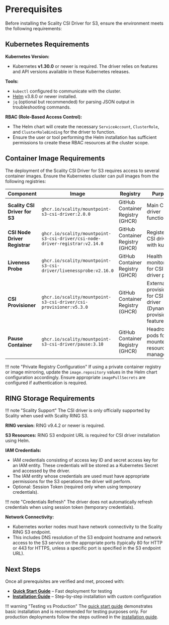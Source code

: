 # Prerequisites

Before installing the Scality CSI Driver for S3, ensure the environment meets the following requirements:

## Kubernetes Requirements

**Kubernetes Version:**

- Kubernetes **v1.30.0** or newer is required. The driver relies on features and API versions available in these Kubernetes releases.

**Tools:**

- `kubectl` configured to communicate with the cluster.
- [Helm](https://helm.sh/docs/intro/install/) v3.8.0 or newer installed.
- `jq` (optional but recommended) for parsing JSON output in troubleshooting commands.

**RBAC (Role-Based Access Control):**

- The Helm chart will create the necessary `ServiceAccount`, `ClusterRole`, and `ClusterRoleBinding` for the driver to function.
- Ensure the user or tool performing the Helm installation has sufficient permissions to create these RBAC resources at the cluster scope.

## Container Image Requirements

The deployment of the Scality CSI Driver for S3 requires access to several container images. Ensure the Kubernetes cluster can pull images from the following registries:

| Component | Image | Registry | Purpose |
|-----------|-------|----------|---------|
| **Scality CSI Driver for S3** | `ghcr.io/scality/mountpoint-s3-csi-driver:2.0.0` | GitHub Container Registry (GHCR) | Main CSI driver functionality |
| **CSI Node Driver Registrar** | `ghcr.io/scality/mountpoint-s3-csi-driver/csi-node-driver-registrar:v2.14.0` | GitHub Container Registry (GHCR) | Registers CSI driver with kubelet |
| **Liveness Probe** | `ghcr.io/scality/mountpoint-s3-csi-driver/livenessprobe:v2.16.0` | GitHub Container Registry (GHCR) | Health monitoring for CSI driver pods |
| **CSI Provisioner** | `ghcr.io/scality/mountpoint-s3-csi-driver/csi-provisioner:v5.3.0` | GitHub Container Registry (GHCR) | External provisioner for CSI driver (Dynamic provisioning feature) |
| **Pause Container** | `ghcr.io/scality/mountpoint-s3-csi-driver/pause:3.10` | GitHub Container Registry (GHCR) | Headroom pods for pod mounter resource management |

!!! note "Private Registry Configuration"
    If using a private container registry or image mirroring, update the `image.repository` values in the Helm chart configuration accordingly.
    Ensure appropriate `imagePullSecrets` are configured if authentication is required.

## RING Storage Requirements

!!! note "Scality Support"
    The CSI driver is only officially supported by Scality when used with Scality RING S3.

**RING version:** RING v9.4.2 or newer is required.

**S3 Resources:** RING S3 endpoint URL is required for CSI driver installation using Helm.

**IAM Credentials:**

- IAM credentials consisting of access key ID and secret access key for an IAM entity. These credentials will be stored as a Kubernetes Secret and accessed by the driver.
- The IAM entity whose credentials are used must have appropriate permissions for the S3 operations the driver will perform.
- Optional: Session Token (required only when using temporary credentials).

!!! note "Credentials Refresh"
    The driver does not automatically refresh credentials when using session token (temporary credentials).

**Network Connectivity:**

- Kubernetes worker nodes must have network connectivity to the Scality RING S3 endpoint.
- This includes DNS resolution of the S3 endpoint hostname and network access to the S3 service on the appropriate ports
  (typically 80 for HTTP or 443 for HTTPS, unless a specific port is specified in the S3 endpoint URL).

## Next Steps

Once all prerequisites are verified and met, proceed with:

- **[Quick Start Guide](quick-start.md)** – Fast deployment for testing
- **[Installation Guide](installation-guide.md)** – Step-by-step installation with custom configuration

!!! warning "Testing vs Production"
    The [quick start guide](quick-start.md) demonstrates basic installation and is recommended for testing purposes only.
    For production deployments follow the steps outlined in the [installation guide](installation-guide.md).
